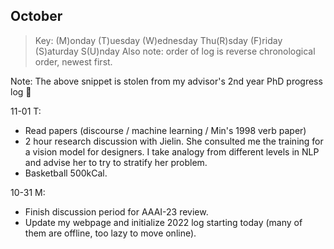 

## October

> Key: (M)onday (T)uesday (W)ednesday Thu(R)sday (F)riday (S)aturday S(U)nday
> Also note: order of log is reverse chronological order, newest first.

Note: The above snippet is stolen from my advisor's 2nd year PhD progress log 🤣



11-01 T:

- Read papers (discourse / machine learning / Min's 1998 verb paper)
- 2 hour research discussion with Jielin. She consulted me the training for a vision model for designers. I take analogy from different levels in NLP and advise her to try to stratify her problem. 
- Basketball 500kCal. 



10-31 M:

- Finish discussion period for AAAI-23 review. 
- Update my webpage and initialize 2022 log starting today (many of them are offline, too lazy to move online).

